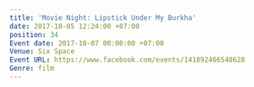 ```yaml
---
title: 'Movie Night: Lipstick Under My Burkha'
date: 2017-10-05 12:24:00 +07:00
position: 34
Event date: 2017-10-07 00:00:00 +07:00
Venue: Six Space
Event URL: https://www.facebook.com/events/141892466548628
Genre: film
---
```


